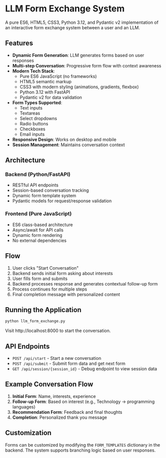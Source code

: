 # LLM Form Exchange System

A pure ES6, HTML5, CSS3, Python 3.12, and Pydantic v2 implementation of an interactive form exchange system between a user and an LLM.

## Features

- **Dynamic Form Generation**: LLM generates forms based on user responses
- **Multi-step Conversation**: Progressive form flow with context awareness
- **Modern Tech Stack**:
  - Pure ES6 JavaScript (no frameworks)
  - HTML5 semantic markup
  - CSS3 with modern styling (animations, gradients, flexbox)
  - Python 3.12 with FastAPI
  - Pydantic v2 for data validation
- **Form Types Supported**:
  - Text inputs
  - Textareas
  - Select dropdowns
  - Radio buttons
  - Checkboxes
  - Email inputs
- **Responsive Design**: Works on desktop and mobile
- **Session Management**: Maintains conversation context

## Architecture

### Backend (Python/FastAPI)
- RESTful API endpoints
- Session-based conversation tracking
- Dynamic form template system
- Pydantic models for request/response validation

### Frontend (Pure JavaScript)
- ES6 class-based architecture
- Async/await for API calls
- Dynamic form rendering
- No external dependencies

## Flow

1. User clicks "Start Conversation"
2. Backend sends initial form asking about interests
3. User fills form and submits
4. Backend processes response and generates contextual follow-up form
5. Process continues for multiple steps
6. Final completion message with personalized content

## Running the Application

```bash
python llm_form_exchange.py
```

Visit http://localhost:8000 to start the conversation.

## API Endpoints

- `POST /api/start` - Start a new conversation
- `POST /api/submit` - Submit form data and get next form
- `GET /api/session/{session_id}` - Debug endpoint to view session data

## Example Conversation Flow

1. **Initial Form**: Name, interests, experience
2. **Follow-up Form**: Based on interest (e.g., Technology → programming languages)
3. **Recommendation Form**: Feedback and final thoughts
4. **Completion**: Personalized thank you message

## Customization

Forms can be customized by modifying the `FORM_TEMPLATES` dictionary in the backend. The system supports branching logic based on user responses.
